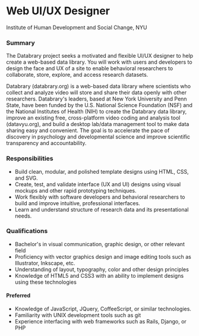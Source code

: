 # Web UI/UX Designer

Institute of Human Development and Social Change, NYU

### Summary

The Databrary project seeks a motivated and flexible UI/UX designer to help create a web-based data library.
You will work with users and developers to design the face and UX of a site to enable behavioral researchers to collaborate, store, explore, and access research datasets.

Databrary (databrary.org) is a web-based data library where scientists who collect and analyze video will store and share their data openly with other researchers.
Databrary's leaders, based at New York University and Penn State, have been funded by the U.S. National Science Foundation (NSF) and the National Institutes of Health (NIH) to create the Databrary data library, improve an existing free, cross-platform video coding and analysis tool (datavyu.org), and build a desktop lab/data management tool to make data sharing easy and convenient.
The goal is to accelerate the pace of discovery in psychology and developmental science and improve scientific transparency and accountability.

### Responsibilities

- Build clean, modular, and polished template designs using HTML, CSS, and SVG.
- Create, test, and validate interface (UX and UI) designs using visual mockups and other rapid prototyping techniques.
- Work flexibly with software developers and behavioral researchers to build and improve intuitive, professional interfaces.
- Learn and understand structure of research data and its presentational needs.

### Qualifications

- Bachelor's in visual communication, graphic design, or other relevant field
- Proficiency with vector graphics design and image editing tools such as Illustrator, Inkscape, etc.
- Understanding of layout, typography, color and other design principles
- Knowledge of HTML5 and CSS3 with an ability to implement designs using these technologies

#### Preferred

- Knowledge of JavaScript, JQuery, CoffeeScript, or similar technologies.
- Familiarity with UNIX development tools such as git
- Experience interfacing with web frameworks such as Rails, Django, or PHP

